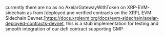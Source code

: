 currently there are no as no AxelarGatewayWithToken on XRP-EVM-sidechain as from [deployed and verified contracts on the XRPL EVM Sidechain Devnet.]https://docs.xrplevm.org/docs/evm-sidechain/axelar-deployed-contracts-devnet, this is a stub implementation for testing and smooth integration of our defi contract supporting GMP